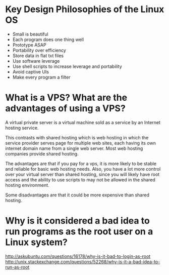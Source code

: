 # Key Design Philosophies of the Linux OS

* Small is beautiful
* Each program does one thing well
* Prototype ASAP
* Portability over efficiency
* Store data in flat txt files
* Use software leverage
* Use shell scripts to increase leverage and portability
* Avoid captive UIs
* Make every program a filter

# What is a VPS? What are the advantages of using a VPS?

A virtual private server is a virtual machine sold as a service by an Internet hosting service.

This contrasts with shared hosting which is web hosting in which the service provider serves page for multiple web sites, each having its own internet domain name from a single web server. Most web hosting companies provide shared hosting.

The advantages are that if you pay for a vps, it is more likely to be stable and reliable for basic web hosting needs. Also, you have a lot more control over your virtual server than shared hosting, since you will likely have root access and the ability to use scripts to may not be allowed in the shared hosting environment.

Some disadvantages are that it could be more expensive than shared hosting.

# Why is it considered a bad idea to run programs as the root user on a Linux system?

http://askubuntu.com/questions/16178/why-is-it-bad-to-login-as-root
http://unix.stackexchange.com/questions/52268/why-is-it-a-bad-idea-to-run-as-root